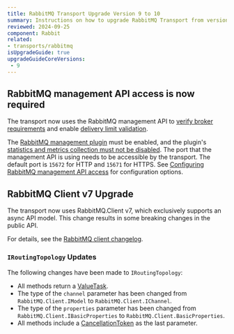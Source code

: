 ```yaml
---
title: RabbitMQ Transport Upgrade Version 9 to 10
summary: Instructions on how to upgrade RabbitMQ Transport from version 9 to 10.
reviewed: 2024-09-25
component: Rabbit
related:
- transports/rabbitmq
isUpgradeGuide: true
upgradeGuideCoreVersions:
 - 9
---
```


## RabbitMQ management API access is now required

The transport now uses the RabbitMQ management API to [verify broker requirements](/transports/rabbitmq/#broker-compatibility) and enable [delivery limit validation](/transports/rabbitmq/connection-settings.md#delivery-limit-validation).

The [RabbitMQ management plugin](https://www.rabbitmq.com/docs/management) must be enabled, and the plugin's [statistics and metrics collection must not be disabled](https://www.rabbitmq.com/docs/management#disable-stats). The port that the management API is using needs to be accessible by the transport. The default port is `15672` for HTTP and `15671` for HTTPS. See [Configuring RabbitMQ management API access](/transports/rabbitmq/connection-settings.md#configuring-rabbitmq-management-api-access) for configuration options.

## RabbitMQ Client v7 Upgrade

The transport now uses RabbitMQ.Client v7, which exclusively supports an async API model. This change results in some breaking changes in the public API.

For details, see the [RabbitMQ client changelog](https://github.com/rabbitmq/rabbitmq-dotnet-client/releases/tag/v7.0.0).

### `IRoutingTopology` Updates

The following changes have been made to `IRoutingTopology`:

- All methods return a [ValueTask](https://devblogs.microsoft.com/dotnet/understanding-the-whys-whats-and-whens-of-valuetask/).
- The type of the `channel` parameter has been changed from `RabbitMQ.Client.IModel` to `RabbitMQ.Client.IChannel`.
- The type of the `properties` parameter has been changed from `RabbitMQ.Client.IBasicProperties` to `RabbitMQ.Client.BasicProperties`.
- All methods include a [CancellationToken](https://learn.microsoft.com/en-us/dotnet/standard/threading/cancellation-in-managed-threads) as the last parameter.

